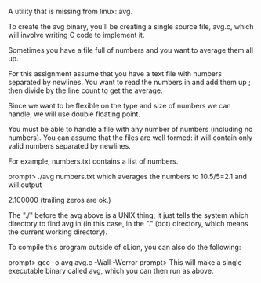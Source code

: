 A utility that is missing from linux: avg.  

To create the avg binary, you'll be creating a single source file, avg.c, which will involve writing C code to implement it.

Sometimes you have a file full of numbers and you want to average them all up. 


For this assignment assume that you have a text file with numbers separated by newlines. You want to read the numbers in and add them up ; then divide by the line count to get the average. 

Since we want to be flexible on the type and size of numbers we can handle, we will use double floating point.

You must be able to handle a file with any number of numbers (including no numbers). You can assume that the files are well formed: it will contain only valid numbers separated by newlines.

For example, numbers.txt contains a list of numbers.

prompt> ./avg numbers.txt
which averages the numbers to 10.5/5=2.1 and will output

2.100000
(trailing zeros are ok.)

The "./" before the avg above is a UNIX thing; it just tells the system which directory to find avg in (in this case, in the "." (dot) directory, which means the current working directory).

 

To compile this program outside of cLion, you can also do the following:

prompt> gcc -o avg avg.c -Wall -Werror
prompt> 
This will make a single executable binary called avg, which you can then run as above.

 

